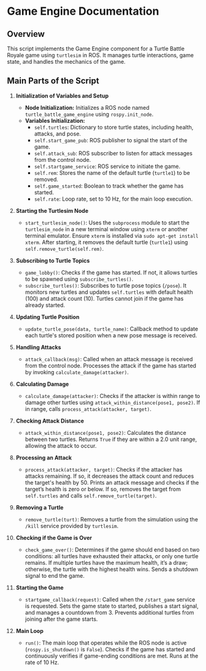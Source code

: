 # Game Engine Documentation

## Overview

This script implements the Game Engine component for a Turtle Battle Royale game using `turtlesim` in ROS. It manages turtle interactions, game state, and handles the mechanics of the game.

## Main Parts of the Script

1. **Initialization of Variables and Setup**
   - **Node Initialization:** Initializes a ROS node named `turtle_battle_game_engine` using `rospy.init_node`.
   - **Variables Initialization:**
     - `self.turtles`: Dictionary to store turtle states, including health, attacks, and pose.
     - `self.start_game_pub`: ROS publisher to signal the start of the game.
     - `self.attack_sub`: ROS subscriber to listen for attack messages from the control node.
     - `self.startgame_service`: ROS service to initiate the game.
     - `self.rem`: Stores the name of the default turtle (`turtle1`) to be removed.
     - `self.game_started`: Boolean to track whether the game has started.
     - `self.rate`: Loop rate, set to 10 Hz, for the main loop execution.

2. **Starting the Turtlesim Node**
   - `start_turtlesim_node()`: Uses the `subprocess` module to start the `turtlesim_node` in a new terminal window using `xterm` or another terminal emulator. Ensure `xterm` is installed via `sudo apt-get install xterm`. After starting, it removes the default turtle (`turtle1`) using `self.remove_turtle(self.rem)`.

3. **Subscribing to Turtle Topics**
   - `game_lobby()`: Checks if the game has started. If not, it allows turtles to be spawned using `subscribe_turtles()`.
   - `subscribe_turtles()`: Subscribes to turtle pose topics (`/pose`). It monitors new turtles and updates `self.turtles` with default health (100) and attack count (10). Turtles cannot join if the game has already started.

4. **Updating Turtle Position**
   - `update_turtle_pose(data, turtle_name)`: Callback method to update each turtle's stored position when a new pose message is received.

5. **Handling Attacks**
   - `attack_callback(msg)`: Called when an attack message is received from the control node. Processes the attack if the game has started by invoking `calculate_damage(attacker)`.

6. **Calculating Damage**
   - `calculate_damage(attacker)`: Checks if the attacker is within range to damage other turtles using `attack_within_distance(pose1, pose2)`. If in range, calls `process_attack(attacker, target)`.

7. **Checking Attack Distance**
   - `attack_within_distance(pose1, pose2)`: Calculates the distance between two turtles. Returns `True` if they are within a 2.0 unit range, allowing the attack to occur.

8. **Processing an Attack**
   - `process_attack(attacker, target)`: Checks if the attacker has attacks remaining. If so, it decreases the attack count and reduces the target's health by 50. Prints an attack message and checks if the target’s health is zero or below. If so, removes the target from `self.turtles` and calls `self.remove_turtle(target)`.

9. **Removing a Turtle**
   - `remove_turtle(turt)`: Removes a turtle from the simulation using the `/kill` service provided by `turtlesim`.

10. **Checking if the Game is Over**
    - `check_game_over()`: Determines if the game should end based on two conditions: all turtles have exhausted their attacks, or only one turtle remains. If multiple turtles have the maximum health, it’s a draw; otherwise, the turtle with the highest health wins. Sends a shutdown signal to end the game.

11. **Starting the Game**
    - `startgame_callback(request)`: Called when the `/start_game` service is requested. Sets the game state to started, publishes a start signal, and manages a countdown from 3. Prevents additional turtles from joining after the game starts.

12. **Main Loop**
    - `run()`: The main loop that operates while the ROS node is active (`rospy.is_shutdown()` is `False`). Checks if the game has started and continuously verifies if game-ending conditions are met. Runs at the rate of 10 Hz.